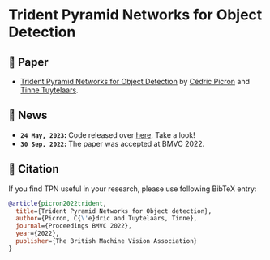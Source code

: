 # Trident Pyramid Networks for Object Detection

## :page_with_curl: Paper
- [Trident Pyramid Networks for Object Detection](https://bmvc2022.mpi-inf.mpg.de/0241.pdf) by [Cédric Picron](https://cedricpicron.github.io) and [Tinne Tuytelaars](https://scholar.google.be/citations?user=EuFF9kUAAAAJ).

## :newspaper: News
- **`24 May, 2023`:** Code released over [here](https://github.com/CedricPicron/FQDet). Take a look!
- **`30 Sep, 2022`:** The paper was accepted at BMVC 2022.

## :bookmark: Citation
If you find TPN useful in your research, please use following BibTeX entry:
```BibTeX
@article{picron2022trident,
  title={Trident Pyramid Networks for Object detection},
  author={Picron, C{\'e}dric and Tuytelaars, Tinne},
  journal={Proceedings BMVC 2022},
  year={2022},
  publisher={The British Machine Vision Association}
}
```
